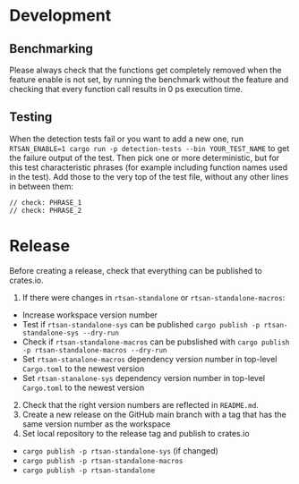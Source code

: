 # Development

## Benchmarking

Please always check that the functions get completely removed when the feature enable is not set, by running the benchmark without the feature and checking that every function call results in 0 ps execution time.

## Testing

When the detection tests fail or you want to add a new one, run `RTSAN_ENABLE=1 cargo run -p detection-tests --bin YOUR_TEST_NAME`
to get the failure output of the test. Then pick one or more deterministic, but for this test characteristic phrases (for example including
function names used in the test). Add those to the very top of the test file, without any other lines in between them:
```
// check: PHRASE_1
// check: PHRASE_2
```

# Release

Before creating a release, check that everything can be published to crates.io.

1. If there were changes in `rtsan-standalone` or `rtsan-standalone-macros`:
  - Increase workspace version number
  - Test if `rtsan-standalone-sys` can be published `cargo publish -p rtsan-standalone-sys --dry-run`
  - Check if `rtsan-standalone-macros` can be pubslished with `cargo publish -p rtsan-standalone-macros --dry-run`
  - Set `rtsan-stanalone-macros` dependency version number in top-level `Cargo.toml` to the newest version
  - Set `rtsan-stanalone-sys` dependency version number in top-level `Cargo.toml` to the newest version
2. Check that the right version numbers are reflected in `README.md`.
3. Create a new release on the GitHub main branch with a tag that has the same version number as the workspace
4. Set local repository to the release tag and publish to crates.io
  - `cargo publish -p rtsan-standalone-sys` (if changed)
  - `cargo publish -p rtsan-standalone-macros`
  - `cargo publish -p rtsan-standalone`

